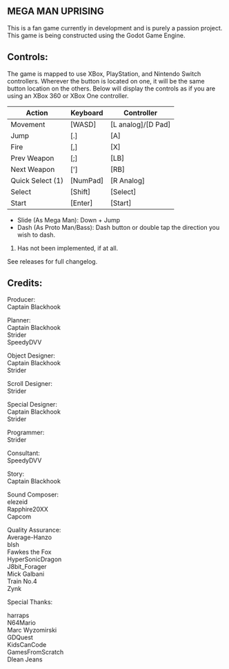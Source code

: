 MEGA MAN UPRISING
--

This is a fan game currently in development and is purely a
passion project. This game is being constructed using the
Godot Game Engine.

Controls:
--
The game is mapped to use XBox, PlayStation, and Nintendo
Switch controllers. Wherever the button is located on one,
it will be the same button location on the others. Below
will display the controls as if you are using an XBox 360
or XBox One controller.

Action | Keyboard | Controller
-------|----------|-----------
Movement | [WASD] | [L analog]/[D Pad]
Jump | [.] | [A]
Fire | [,] | [X]
Prev Weapon | [;] | [LB]
Next Weapon | ['] | [RB]
Quick Select (1) | [NumPad] | [R Analog]
Select | [Shift] | [Select]
Start | [Enter] | [Start]

- Slide (As Mega Man): Down + Jump
- Dash (As Proto Man/Bass): Dash button or double tap the direction you wish to dash.

1. Has not been implemented, if at all.

See releases for full changelog.

Credits:
--

Producer:  
Captain Blackhook  

Planner:  
Captain Blackhook  
Strider  
SpeedyDVV  

Object Designer:  
Captain Blackhook  
Strider  

Scroll Designer:  
Strider

Special Designer:  
Captain Blackhook  
Strider  

Programmer:  
Strider  

Consultant:  
SpeedyDVV  

Story:  
Captain Blackhook  

Sound Composer:  
elezeid  
Rapphire20XX  
Capcom  

Quality Assurance:  
Average-Hanzo  
blsh  
Fawkes the Fox  
HyperSonicDragon  
J8bit_Forager  
Mick Galbani  
Train No.4  
Zynk  

Special Thanks:

harraps  
N64Mario  
Marc Wyzomirski  
GDQuest  
KidsCanCode  
GamesFromScratch  
Dlean Jeans  